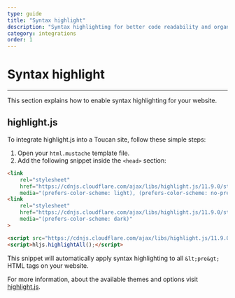 ```yaml
---
type: guide
title: "Syntax highlight"
description: "Syntax highlighting for better code readability and organization"
category: integrations
order: 1
---
```


# Syntax highlight
---

This section explains how to enable syntax highlighting for your website.

## highlight.js

To integrate highlight.js into a Toucan site, follow these simple steps:

1. Open your `html.mustache` template file.
2. Add the following snippet inside the `<head>` section:

```html
<link
    rel="stylesheet"
    href="https://cdnjs.cloudflare.com/ajax/libs/highlight.js/11.9.0/styles/github.min.css"
    media="(prefers-color-scheme: light), (prefers-color-scheme: no-preference)">
<link
    rel="stylesheet"
    href="https://cdnjs.cloudflare.com/ajax/libs/highlight.js/11.9.0/styles/github-dark.min.css"
    media="(prefers-color-scheme: dark)"
>

<script src="https://cdnjs.cloudflare.com/ajax/libs/highlight.js/11.9.0/highlight.min.js"></script>
<script>hljs.highlightAll();</script>
```

This snippet will automatically apply syntax highlighting to all `&lt;pre&gt;` HTML tags on your website.

For more information, about the available themes and options visit [highlight.js](https://highlightjs.org/).




